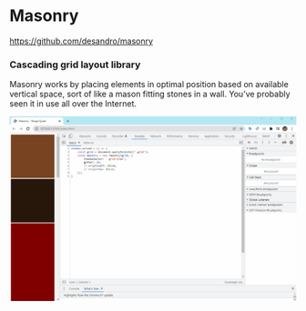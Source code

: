 # Masonry

https://github.com/desandro/masonry

### Cascading grid layout library

Masonry works by placing elements in optimal position based on available vertical space, sort of like a mason fitting stones in a wall. You’ve probably seen it in use all over the Internet.

![Masonry](masonry.gif)